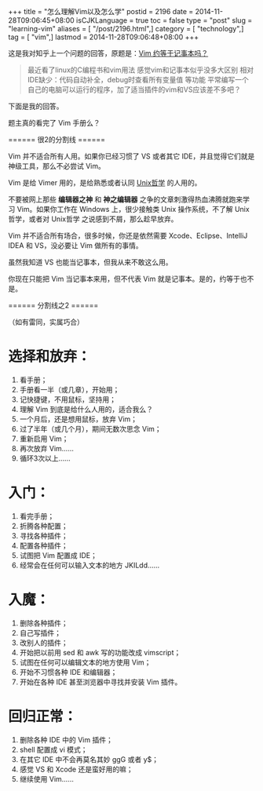 +++
title = "怎么理解Vim以及怎么学"
postid = 2196
date = 2014-11-28T09:06:45+08:00
isCJKLanguage = true
toc = false
type = "post"
slug = "learning-vim"
aliases = [ "/post/2196.html",]
category = [ "technology",]
tag = [ "vim",]
lastmod = 2014-11-28T09:06:48+08:00
+++


这是我对知乎上一个问题的回答，原题是：[Vim 约等于记事本吗？](http://www.zhihu.com/question/26064917/answer/31987625)

>最近看了linux的C编程书和vim用法
>感觉vim和记事本似乎没多大区别
>相对IDE缺少：代码自动补全，debug时查看所有变量值 等功能
>平常编写一个自己的电脑可以运行的程序，加了适当插件的vim和VS应该差不多吧？

下面是我的回答。


题主真的看完了 Vim 手册么？

====== 很2的分割线 ======

Vim 并不适合所有人用。如果你已经习惯了 VS 或者其它 IDE，并且觉得它们就是神级工具，那么不必尝试 Vim。

Vim 是给 Vimer 用的，是给熟悉或者认同 [Unix哲学](http://en.wikipedia.org/wiki/Unix_philosophyUnix) 的人用的。

不要被网上那些 **编辑器之神** 和 **神之编辑器** 之争的文章刺激得热血沸腾就跑来学习 Vim。如果你工作在 Windows 上，很少接触类 Unix 操作系统，不了解 Unix哲学，或者对 Unix哲学 之说感到不屑，那么趁早放弃。

Vim 并不适合所有场合，很多时候，你还是依然需要 Xcode、Eclipse、IntelliJ IDEA 和 VS，没必要让 Vim 做所有的事情。

虽然我知道 VS 也能当记事本，但我从来不敢这么用。

你现在只能把 Vim 当记事本来用，但不代表 Vim 就是记事本。是的，约等于也不是。

====== 分割线之2 ======

（如有雷同，实属巧合）

# 选择和放弃：<!--more-->

1. 看手册；
2. 手册看一半（或几章），开始用；
3. 记快捷键，不用鼠标，坚持用；
4. 理解 Vim 到底是给什么人用的，适合我么？
5. 一个月后，还是想用鼠标，放弃 Vim；
6. 过了半年（或几个月），期间无数次思念 Vim；
7. 重新启用 Vim；
8. 再次放弃 Vim……
9. 循环3次以上……

# 入门：

1. 看完手册；
2. 折腾各种配置；
3. 寻找各种插件；
4. 配置各种插件；
5. 试图把 Vim 配置成 IDE；
6. 经常会在任何可以输入文本的地方 JKILdd……

# 入魔：

1. 删除各种插件；
2. 自己写插件；
3. 改别人的插件；
4. 开始把以前用 sed 和 awk 写的功能改成 vimscript；
5. 试图在任何可以编辑文本的地方使用 Vim；
6. 开始不习惯各种 IDE 和编辑器；
7. 开始在各种 IDE 甚至浏览器中寻找并安装 Vim 插件。

# 回归正常：

1. 删除各种 IDE 中的 Vim 插件；
2. shell 配置成 vi 模式；
3. 在其它 IDE 中不会再莫名其妙 ggG 或者 y$；
4. 感觉 VS 和 Xcode 还是蛮好用的嘛；
5. 继续使用 Vim……
